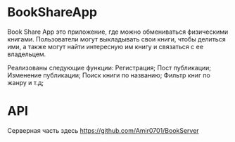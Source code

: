 # BookShareApp

Book Share App это приложение, где можно обмениваться физическими книгами.
Пользователи могут выкладывать свои книги, чтобы делиться ими, а также могут найти интересную им книгу и связаться с ее владельцем.

Реализованы следующие функции:
Регистрация;
Пост публикации;
Изменение публикации;
Поиск книги по названию;
Фильтр книг по жанру и т.д;

# API
Серверная часть здесь https://github.com/Amir0701/BookServer

